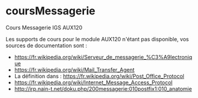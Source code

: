# coursMessagerie
Cours Messagerie IGS AUX120

Les supports de cours pour le module AUX120 n'étant pas disponible, vos sources de documentation sont :
* https://fr.wikipedia.org/wiki/Serveur_de_messagerie_%C3%A9lectronique
* https://fr.wikipedia.org/wiki/Mail_Transfer_Agent
* La définition dans : https://fr.wikipedia.org/wiki/Post_Office_Protocol
* https://fr.wikipedia.org/wiki/Internet_Message_Access_Protocol
* http://irp.nain-t.net/doku.php/200messagerie:010postfix1:010_anatomie

